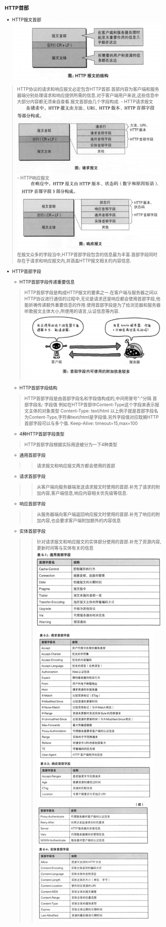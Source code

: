 ### HTTP首部
+ HTTP报文首部
![](/images/首部1.png)
> HTTP协议的请求和响应报文必定包含HTTP首部.首部内容为客户端和服务器端分别处理请求和响应提供所需的信息.对于客户端用户来说,这些信息中大部分内容都无须亲自查看.报文首部由几个字段构成.
    - HTTP请求报文
    ![](/images/首部2.png)
    - HTTP响应报文
    ![](/images/首部3.png)
    在报文众多的字段当中,HTTP首部字段包含的信息最为丰富.首部字段同时存在于请求和响应报文内,并涵盖HTTP报文相关的内容信息.

+ HTTP首部字段
  - HTTP首部字段传递重要信息
  > HTTP首部字段是构成HTTP报文的要素之一.在客户端与服务器之间以HTTP协议进行通信的过程中,无论是请求还是响应都会使用首部字段,他能祈祷传递额外重要信息的作用.使用首部字段是为了给浏览器和服务器听歌报文主体大小,所使用的语言,认证信息等内容.
  ![](/images/首部4.png)

  - HTTP首部字段结构
  >HTTP首部字段是由首部字段名和字段值构成的,中间用冒号":"分隔
        首部字段名: 字段值
  例如在HTTP首部中Content-Type这个字段来表示报文主体的对象类型
        Content-Type: text/html
  以上例子就是首部字段名为Content-Type,字符串text/html是字段值.另外字段值对应耽搁HTTP首部字段可以与多个值.
        Keep-Alive: timeout=15,max=100

  - 4种HTTP首部字段类型
  > HTTP首部字段根据实际用途被分为一下4种类型
    - 通用首部字段
    >> 请求报文和响应报文两方都会使用的首部
    - 请求首部字段
    >> 从客户端向服务器端发送请求报文时使用的首部.补充了请求的附加内容,客户端信息,响应内容相关优先级等信息.
    - 响应首部字段
    >> 从服务器端向客户端返回响应报文时使用的首部.补充了响应的附加内容,也会要求客户端附加额外的内容信息
    - 实体首部字段
    >> 针对请求报文和响应报文的实体部分使用的首部.补充了资源内容,更新时间等与实体有关的信息
    ![](/images/首部5.png)
    ![](/images/首部6.png)
    ![](/images/首部7.png)
